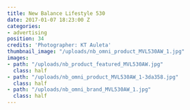 ```yaml
---
title: New Balance Lifestyle 530
date: 2017-01-07 18:23:00 Z
categories:
- advertising
position: 34
credits: 'Photographer: KT Auleta'
thumbnail_image: "/uploads/nb_omni_product_MVL530AW_1.jpg"
images:
- path: "/uploads/nb_product_featured_MVL530AW.jpg"
  class: half
- path: "/uploads/nb_omni_product_MVL530AW_1-3da358.jpg"
  class: half
- path: "/uploads/nb_omni_brand_MVL530AW_1.jpg"
  class: half
---
```


